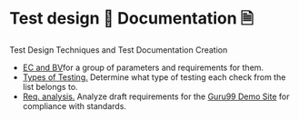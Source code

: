 # Test design 🎨 Documentation 🗎
Test Design Techniques and Test Documentation Creation
<ul>
<li>  <a href="https://docs.google.com/spreadsheets/d/1xKjomLJH5kE104luvyckU-ODAhNlyuXZo1uRHoGPLhk/edit?usp=sharing">EC and BV</a>for a group of parameters and requirements for them.</li> 
<li>  <a href="https://docs.google.com/spreadsheets/d/1p2ksyPCt6YujL-o8ZYfCXan-wLKviH0jpEJU-wSVGD0/edit?usp=sharing">Types of Testing.</a> Determine what type of testing each check from the list belongs to. </li> 
<li>  <a href="https://docs.google.com/spreadsheets/d/1A1FMEg0sXqLPLQnMFmcn8NNQ6LvgNGUbubF4g5uf5pQ/edit?usp=sharing">Req. analysis.</a> Analyze draft requirements for the <a href="https://demo.guru99.com/telecom/index.html"> Guru99 Demo Site</a> for compliance with standards. </li> 
</ul>
